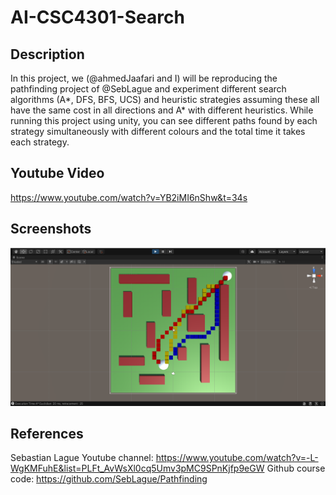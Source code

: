 # AI-CSC4301-Search

## Description
In this project, we (@ahmedJaafari and I) will be reproducing the pathfinding project of @SebLague and experiment different search algorithms (A*, DFS, BFS, UCS) and heuristic strategies assuming these all have the same cost in all directions and A* with different heuristics.
While running this project using unity, you can see different paths found by each strategy simultaneously with different colours and the total time it takes each strategy.


## Youtube Video
https://www.youtube.com/watch?v=YB2iMI6nShw&t=34s


## Screenshots
![](Screenshots/1.PNG)


## References
Sebastian Lague Youtube channel: https://www.youtube.com/watch?v=-L-WgKMFuhE&list=PLFt_AvWsXl0cq5Umv3pMC9SPnKjfp9eGW 
Github course code: https://github.com/SebLague/Pathfinding
